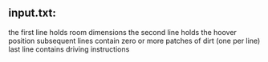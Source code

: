 

## input.txt:

the first line holds room dimensions
the second line holds the hoover position
subsequent lines contain zero or more patches of dirt (one per line)
last line contains driving instructions
